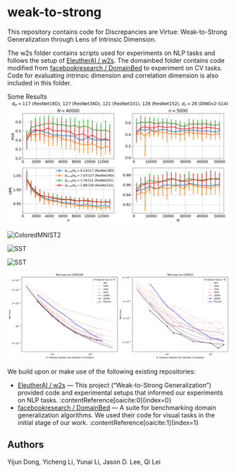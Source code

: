 # weak-to-strong

This repository contains code for Discrepancies are Virtue: Weak-to-Strong Generalization through Lens of Intrinsic Dimension. 

The w2s folder contains scripts used for experiments on NLP tasks and follows the setup of [EleutherAI / w2s](https://github.com/EleutherAI/w2s).
The domainbed folder contains code modified from [facebookresearch / DomainBed](https://github.com/facebookresearch/DomainBed) to experiment on CV tasks. Code for evaluating intrinsic dimension and correlation dimension is also included in this folder.

Some Results
![ColoredMNIST](fig/coloredmnist_lp/coloredmnist_dsw.png)

![ColoredMNIST2](fig/coloredmnist_lp/coloredmnist_var.png)

![SST](fig/sst2/sst2-dsw.png)

![SST](fig/sst2/sst2-var.png)

![Extrapolation](fig/extrapolation.png)


We build upon or make use of the following existing repositories:

- [EleutherAI / w2s](https://github.com/EleutherAI/w2s) — This project (“Weak-to-Strong Generalization”) provided code and experimental setups that informed our experiments on NLP tasks. :contentReference[oaicite:0]{index=0}  
- [facebookresearch / DomainBed](https://github.com/facebookresearch/DomainBed) — A suite for benchmarking domain generalization algorithms. We used their code for visual tasks in the initial stage of our work. :contentReference[oaicite:1]{index=1}

## Authors
Yijun Dong,
Yicheng Li,
Yunai Li,
Jason D. Lee,
Qi Lei
